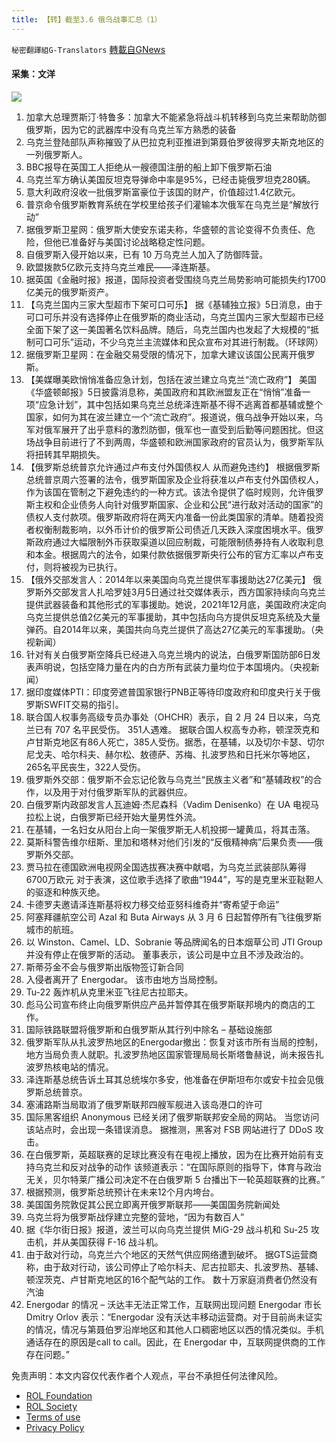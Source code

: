 ```yaml
---
title: 【转】截至3.6 俄乌战事汇总（1）
---
```

`秘密翻譯組G-Translators` [轉載自GNews](https://gnews.org/zh-hans/2117687/)

#### 采集：文洋
![](https://assets.gnews.org/wp-content/uploads/2022/03/51f165af-825f-483f-92f1-00976d227443-2.jpg)
1. 加拿大总理贾斯汀·特鲁多：加拿大不能紧急将战斗机转移到乌克兰来帮助防御俄罗斯，因为它的武器库中没有乌克兰军方熟悉的装备
2. 乌克兰登陆部队声称摧毁了从巴拉克利亚推进到第聂伯罗彼得罗夫斯克地区的一列俄罗斯人。
3. BBC报导在英国工人拒绝从一艘德国注册的船上卸下俄罗斯石油
4. 乌克兰军方确认美国反坦克导弹命中率是95%，已经击毙俄罗坦克280辆。
5. 意大利政府沒收一批俄罗斯富豪位于该国的财产，价值超过1.4亿欧元。
6. 普京命令俄罗斯教育系统在学校里给孩子们灌输本次俄军在乌克兰是“解放行动”
7. 据俄罗斯卫星网：俄罗斯大使安东诺夫称，华盛顿的言论变得不负责任、危险，但他已准备好与美国讨论战略稳定性问题。
8. 自俄罗斯入侵开始以来，已有 10 万乌克兰人加入了防御阵营。
9. 欧盟拨款5亿欧元支持乌克兰难民——泽连斯基。
10. 据英国《金融时报》报道，国际投资者受围绕乌克兰局势影响可能损失约1700亿美元的俄罗斯资产。
11. 【乌克兰国内三家大型超市下架可口可乐】
据《基辅独立报》5日消息，由于可口可乐并没有选择停止在俄罗斯的商业活动，乌克兰国内三家大型超市已经全面下架了这一美国著名饮料品牌。随后，乌克兰国内也发起了大规模的“抵制可口可乐”运动，不少乌克兰主流媒体和民众宣布对其进行制裁。（环球网）
12. 据俄罗斯卫星网：在金融交易受限的情况下，加拿大建议该国公民离开俄罗斯。
13. 【美媒曝美欧悄悄准备应急计划，包括在波兰建立乌克兰“流亡政府”】
美国《华盛顿邮报》5日披露消息称，美国政府和其欧洲盟友正在“悄悄”准备一项“应急计划”，其中包括如果乌克兰总统泽连斯基不得不逃离首都基辅或整个国家，如何为其在波兰建立一个“流亡政府”。报道说，俄乌战争开始以来，乌军对俄军展开了出乎意料的激烈防御，俄军也一直受到后勤等问题困扰。但这场战争目前进行了不到两周，华盛顿和欧洲国家政府的官员认为，俄罗斯军队将扭转其早期损失。
14. 【俄罗斯总统普京允许通过卢布支付外国债权人 从而避免违约】
根据俄罗斯总统普京周六签署的法令，俄罗斯国家及企业将获准以卢布支付外国债权人，作为该国在管制之下避免违约的一种方式。该法令提供了临时规则，允许俄罗斯主权和企业债务人向针对俄罗斯国家、企业和公民“进行敌对活动的国家”的债权人支付款项。俄罗斯政府将在两天内准备一份此类国家的清单。随着投资者权衡制裁影响，以外币计价的俄罗斯公司债近几天跌入深度困境水平。俄罗斯政府通过大幅限制外币获取渠道以回应制裁，可能限制债券持有人收取利息和本金。根据周六的法令，如果付款依据俄罗斯央行公布的官方汇率以卢布支付，则将被视为已执行。
15. 【俄外交部发言人：2014年以来美国向乌克兰提供军事援助达27亿美元】
俄罗斯外交部发言人扎哈罗娃3月5日通过社交媒体表示，西方国家持续向乌克兰提供武器装备和其他形式的军事援助。她说，2021年12月底，美国政府决定向乌克兰提供总值2亿美元的军事援助，其中包括向乌方提供反坦克系统及大量弹药。自2014年以来，美国共向乌克兰提供了高达27亿美元的军事援助。（央视新闻）
16. 针对有关白俄罗斯空降兵已经进入乌克兰境内的说法，白俄罗斯国防部6日发表声明说，包括空降力量在内的白方所有武装力量均位于本国境内。（央视新闻）
17. 据印度媒体PTI：印度旁遮普国家银行PNB正等待印度政府和印度央行关于俄罗斯SWFIT交易的指引。
18. 联合国人权事务高级专员办事处（OHCHR）表示，自 2 月 24 日以来，乌克兰已有 707 名平民受伤。 351人遇难。
据联合国人权高专办称，顿涅茨克和卢甘斯克地区有86人死亡，385人受伤。据悉，在基辅，以及切尔卡瑟、切尔尼戈夫、哈尔科夫、赫尔松、敖德萨、苏梅、扎波罗热和日托米尔等地区，265名平民丧生，322人受伤。
19. 俄罗斯外交部：俄罗斯不会忘记伦敦与乌克兰“民族主义者”和“基辅政权”的合作，以及用于对付俄罗斯军队的武器供应。
20. 白俄罗斯内政部发言人瓦迪姆·杰尼森科（Vadim Denisenko）在 UA 电视马拉松上说，白俄罗斯已经开始大量男性外流。
21. 在基辅，一名妇女从阳台上向一架俄罗斯无人机投掷一罐黄瓜，将其击落。
22. 莫斯科警告维尔纽斯、里加和塔林对他们引发的“反俄精神病”后果负责——俄罗斯外交部。
23. 贾马拉在德国欧洲电视网全国选拔赛决赛中献唱，为乌克兰武装部队筹得6700万欧元
对于表演，这位歌手选择了歌曲“1944”，写的是克里米亚鞑靼人的驱逐和种族灭绝。
24. 卡德罗夫邀请泽连斯基将权力移交给亚努科维奇并“寄希望于命运”
25. 阿塞拜疆航空公司 Azal 和 Buta Airways 从 3 月 6 日起暂停所有飞往俄罗斯城市的航班。
26. 以 Winston、Camel、LD、Sobranie 等品牌闻名的日本烟草公司 JTI Group 并没有停止在俄罗斯的活动。 董事表示，该公司是中立且不涉及政治的。
27. 斯蒂芬金不会与俄罗斯出版物签订新合同
28. 入侵者离开了 Energodar。 该市由地方当局控制。
29. Tu-22 轰炸机从克里米亚飞往尼古拉耶夫。
30. 彪马公司宣布终止向俄罗斯供应产品并暂停其在俄罗斯联邦境内的商店的工作。
31. 国际铁路联盟将俄罗斯和白俄罗斯从其行列中除名 – 基础设施部
32. 俄罗斯军队从扎波罗热地区的Energodar撤出：恢复对该市所有当局的控制，地方当局负责人就职。扎波罗热地区国家管理局局长斯塔鲁赫说，尚未报告扎波罗热核电站的情况。
33. 泽连斯基总统告诉土耳其总统埃尔多安，他准备在伊斯坦布尔或安卡拉会见俄罗斯总统普京。
34. 塞浦路斯当局取消了俄罗斯联邦四艘军舰进入该岛港口的许可
35. 国际黑客组织 Anonymous 已经关闭了俄罗斯联邦安全局的网站。
当您访问该站点时，会出现一条错误消息。 据推测，黑客对 FSB 网站进行了 DDoS 攻击。
36. 在白俄罗斯，英超联赛的足球比赛没有在电视上播放，因为在比赛开始前有支持乌克兰和反对战争的动作
该频道表示：“在国际原则的指导下，体育与政治无关，贝尔特莱广播公司决定不在白俄罗斯 5 台播出下一轮英超联赛的比赛。”
37. 根据预测，俄罗斯总统预计在未来12个月内垮台。
38. 美国国务院敦促其公民立即离开俄罗斯联邦——美国国务院新闻处
39. 乌克兰将为俄罗斯战俘建立完整的营地，“因为有数百人”
40. 据《华尔街日报》报道，波兰可以向乌克兰提供 MiG-29 战斗机和 Su-25 攻击机，并从美国获得 F-16 战斗机。
41. 由于敌对行动，乌克兰六个地区的天然气供应网络遭到破坏。
据GTS运营商称，由于敌对行动，该公司停止了哈尔科夫、尼古拉耶夫、扎波罗热、基辅、顿涅茨克、卢甘斯克地区的16个配气站的工作。
数十万家庭消费者仍然没有汽油
42. Energodar 的情况 – 沃达丰无法正常工作，互联网出现问题
Energodar 市长 Dmitry Orlov 表示：“Energodar 没有沃达丰移动运营商。对于目前尚未证实的情况，情况与第聂伯罗沿岸地区和其他人口稠密地区以西的情况类似。手机通话存在的原因是call to call。因此，在 Energodar 中，互联网提供商的工作存在问题。”


 

免责声明：本文内容仅代表作者个人观点，平台不承担任何法律风险。

- [ROL Foundation](https://rolfoundation.org/)
- [ROL Society](https://rolsociety.org/)
- [Terms of use](https://gnews.org/terms-of-use-3/)
- [Privacy Policy](https://gnews.org/privacy-policy/)
